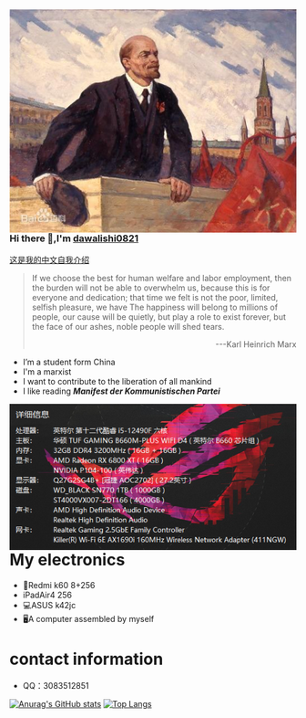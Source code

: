 <img src="https://raw.githubusercontent.com/dawalishi0821/dawalishi0821/main/%E5%88%97%E5%AE%81.jpg" align="right">

### Hi there 👋,I'm [dawalishi0821](https://github.com/dawalishi0821)

[这是我的中文自我介绍](https://github.com/dawalishi0821/dawalishi0821/blob/main/README-zh-Hans.md)


> If we choose the best for human welfare and labor employment, then the burden will not be able to overwhelm us, because this is for everyone and dedication; that time we felt is not the poor, limited, selfish pleasure, we have The happiness will belong to millions of people, our cause will be quietly, but play a role to exist forever, but the face of our ashes, noble people will shed tears.
> <p align="right">---Karl Heinrich Marx</p>

- I’m a student form China
- I'm a marxist
- I want to contribute to the liberation of all mankind
- I like reading ***Manifest der Kommunistischen Partei***

<img src="https://raw.githubusercontent.com/dawalishi0821/dawalishi0821/main/%E7%94%B5%E8%84%91%E9%85%8D%E7%BD%AE.png" align="right">

My electronics
==
- 📱Redmi k60 8+256
- iPadAir4 256
- 💻ASUS k42jc
- 🖥A computer assembled by myself

contact information
==
- QQ：3083512851

[![Anurag's GitHub stats](https://github-readme-stats.vercel.app/api?username=dawalishi0821&show_icons=true&theme=radical)](https://github.com/dawalishi0821)
[![Top Langs](https://github-readme-stats.vercel.app/api/top-langs/?username=dawalishi0821)](https://github.com/dawalishi0821/)
